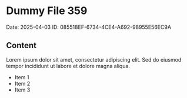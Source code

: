 # Dummy File 359

Date: 2025-04-03
ID: 085518EF-6734-4CE4-A692-98955E56EC9A

## Content

Lorem ipsum dolor sit amet, consectetur adipiscing elit.
Sed do eiusmod tempor incididunt ut labore et dolore magna aliqua.

* Item 1
* Item 2
* Item 3
